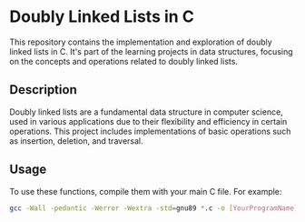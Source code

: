 # Doubly Linked Lists in C

This repository contains the implementation and exploration of doubly linked lists in C. It's part of the learning projects in data structures, focusing on the concepts and operations related to doubly linked lists.

## Description

Doubly linked lists are a fundamental data structure in computer science, used in various applications due to their flexibility and efficiency in certain operations. This project includes implementations of basic operations such as insertion, deletion, and traversal.

## Usage

To use these functions, compile them with your main C file. For example:

```bash
gcc -Wall -pedantic -Werror -Wextra -std=gnu89 *.c -o [YourProgramName]
